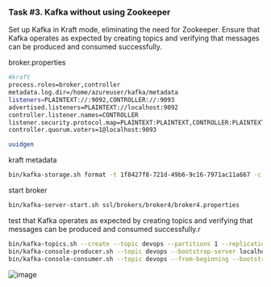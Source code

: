 ### Task #3. Kafka without using Zookeeper
Set up Kafka in Kraft mode, eliminating the need for Zookeeper. Ensure that Kafka
operates as expected by creating topics and verifying that messages can be
produced and consumed successfully.


broker.properties
```bash
#kraft
process.roles=broker,controller
metadata.log.dir=/home/azureuser/kafka/metadata
listeners=PLAINTEXT://:9092,CONTROLLER://:9093
advertised.listeners=PLAINTEXT://localhost:9092
controller.listener.names=CONTROLLER
listener.security.protocol.map=PLAINTEXT:PLAINTEXT,CONTROLLER:PLAINTEXT
controller.quorum.voters=1@localhost:9093
```
```bash
uuidgen
```
kraft metadata
```bash
bin/kafka-storage.sh format -t 1f8427f8-721d-49b6-9c16-7971ac11a667 -c ssl/brokers/broker4/broker4.properties
```
start broker
```bash
bin/kafka-server-start.sh ssl/brokers/broker4/broker4.properties
```
test that Kafka operates as expected by creating topics and verifying that messages can be produced and consumed successfully.r
```bash
bin/kafka-topics.sh --create --topic devops --partitions 1 --replication-factor 1 --bootstrap-server localhost:9092
bin/kafka-console-producer.sh --topic devops --bootstrap-server localhost:9092
bin/kafka-console-consumer.sh --topic devops --from-beginning --bootstrap-server localhost:9092
```
![image](https://github.com/user-attachments/assets/91519b35-00cf-4e33-9c7a-0fd9bc65a8f6)
